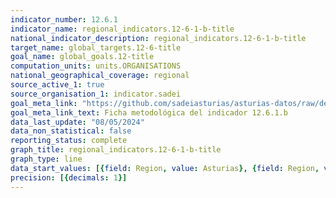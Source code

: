 ```yaml
---
indicator_number: 12.6.1
indicator_name: regional_indicators.12-6-1-b-title
national_indicator_description: regional_indicators.12-6-1-b-title
target_name: global_targets.12-6-title
goal_name: global_goals.12-title
computation_units: units.ORGANISATIONS
national_geographical_coverage: regional
source_active_1: true
source_organisation_1: indicator.sadei
goal_meta_link: "https://github.com/sadeiasturias/asturias-datos/raw/develop/descargas/metodologia/12.6.1.b.pdf"
goal_meta_link_text: Ficha metodológica del indicador 12.6.1.b
data_last_update: "08/05/2024"
data_non_statistical: false
reporting_status: complete
graph_title: regional_indicators.12-6-1-b-title
graph_type: line
data_start_values: [{field: Region, value: Asturias}, {field: Region, value: España}]
precision: [{decimals: 1}]
---
```

